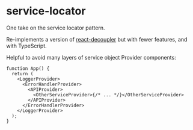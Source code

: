 # service-locator

One take on the service locator pattern.

Re-implements a version of
[react-decoupler](https://github.com/testdouble/react-decoupler) but with fewer
features, and with TypeScript.

Helpful to avoid many layers of service object Provider components:

```tsx
function App() {
  return (
    <LoggerProvider>
      <ErrorHandlerProvider>
        <APIProvider>
          <OtherServiceProvider>{/* ... */}</OtherServiceProvider>
        </APIProvider>
      </ErrorHandlerProvider>
    </LoggerProvider>
  );
}
```
